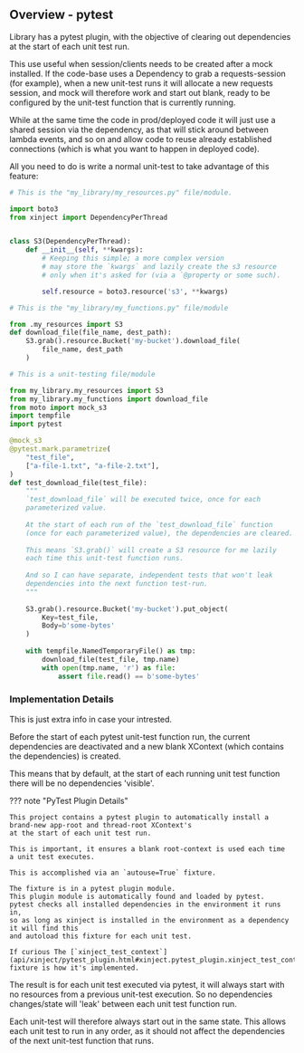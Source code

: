 

## Overview - pytest

Library has a pytest plugin, with the objective of clearing out dependencies at the start of each unit test run.

This use useful when session/clients needs to be created after a mock installed.
If the code-base uses a Dependency to grab a requests-session (for example),
when a new unit-test runs it will allocate a new requests session, and mock will therefore work and start out blank,
ready to be configured by the unit-test function that is currently running.

While at the same time the code in prod/deployed code it will just use a shared session via the dependency,
as that will stick around between lambda events, and so on and allow code to reuse already established connections
(which is what you want to happen in deployed code).

All you need to do is write a normal unit-test to take advantage of this feature:

```python
# This is the "my_library/my_resources.py" file/module.

import boto3
from xinject import DependencyPerThread


class S3(DependencyPerThread):
    def __init__(self, **kwargs):
        # Keeping this simple; a more complex version
        # may store the `kwargs` and lazily create the s3 resource
        # only when it's asked for (via a `@property or some such).

        self.resource = boto3.resource('s3', **kwargs)
```

```python
# This is the "my_library/my_functions.py" file/module

from .my_resources import S3
def download_file(file_name, dest_path):
    S3.grab().resource.Bucket('my-bucket').download_file(
        file_name, dest_path
    )
```

```python
# This is a unit-testing file/module

from my_library.my_resources import S3
from my_library.my_functions import download_file
from moto import mock_s3
import tempfile
import pytest

@mock_s3
@pytest.mark.parametrize(
    "test_file",
    ["a-file-1.txt", "a-file-2.txt"],
)
def test_download_file(test_file):
    """
    `test_download_file` will be executed twice, once for each
    parameterized value.
    
    At the start of each run of the `test_download_file` function
    (once for each parameterized value), the dependencies are cleared.
    
    This means `S3.grab()` will create a S3 resource for me lazily
    each time this unit-test function runs.
    
    And so I can have separate, independent tests that won't leak
    dependencies into the next function test-run.
    """
    
    S3.grab().resource.Bucket('my-bucket').put_object(
        Key=test_file,
        Body=b'some-bytes'
    )
    
    with tempfile.NamedTemporaryFile() as tmp:
        download_file(test_file, tmp.name)
        with open(tmp.name, 'r') as file:
            assert file.read() == b'some-bytes'
```

### Implementation Details

This is just extra info in case your intrested.

Before the start of each pytest unit-test function run, the current dependencies are deactivated and a new blank XContext
(which contains the dependencies) is created.

This means that by default, at the start of each running unit test function there will be no dependencies 'visible'.


??? note "PyTest Plugin Details"

    This project contains a pytest plugin to automatically install a brand-new app-root and thread-root XContext's 
    at the start of each unit test run.     

    This is important, it ensures a blank root-context is used each time
    a unit test executes.
    
    This is accomplished via an `autouse=True` fixture.
    
    The fixture is in a pytest plugin module.
    This plugin module is automatically found and loaded by pytest.
    pytest checks all installed dependencies in the environment it runs in,
    so as long as xinject is installed in the environment as a dependency it will find this
    and autoload this fixture for each unit test.

    If curious The [`xinject_test_context`](api/xinject/pytest_plugin.html#xinject.pytest_plugin.xinject_test_context)
    fixture is how it's implemented.


The result is for each unit test executed via pytest, it will always start with no resources
from a previous unit-test execution. So no dependencies changes/state will 'leak' between each unit test function run.

Each unit-test will therefore always start out in the same state.
This allows each unit test to run in any order, as it should not affect the dependencies of the next unit-test function
that runs.



